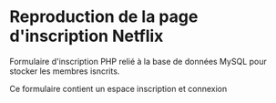 # Reproduction de la page d'inscription Netflix


Formulaire d'inscription PHP relié à la base de données MySQL pour stocker les membres isncrits.

Ce formulaire contient un espace inscription et connexion

